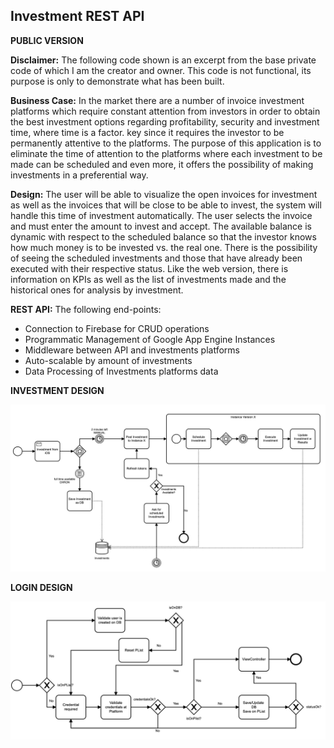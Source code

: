 ## Investment REST API
**PUBLIC VERSION**

**Disclaimer:** The following code shown is an excerpt from the base private code of which I am the creator and owner. This code is not functional, its purpose is only to demonstrate what has been built.

**Business Case:** In the market there are a number of invoice investment platforms which require constant attention from investors in order to obtain the best investment options regarding profitability, security and investment time, where time is a factor. key since it requires the investor to be permanently attentive to the platforms. The purpose of this application is to eliminate the time of attention to the platforms where each investment to be made can be scheduled and even more, it offers the possibility of making investments in a preferential way.

**Design:** The user will be able to visualize the open invoices for investment as well as the invoices that will be close to be able to invest, the system will handle this time of investment automatically. The user selects the invoice and must enter the amount to invest and accept. The available balance is dynamic with respect to the scheduled balance so that the investor knows how much money is to be invested vs. the real one. There is the possibility of seeing the scheduled investments and those that have already been executed with their respective status. Like the web version, there is information on KPIs as well as the list of investments made and the historical ones for analysis by investment.

**REST API:** The following end-points:
- Connection to Firebase for CRUD operations
- Programmatic Management of Google App Engine Instances
- Middleware between API and investments platforms
- Auto-scalable by amount of investments
- Data Processing of Investments platforms data

**INVESTMENT DESIGN**

<img alt="alt text" src="src/main/resources/arch.png" width="1000"/>

**LOGIN DESIGN**

<img alt="alt text" src="src/main/resources/logDesi.png" width="1000"/>
